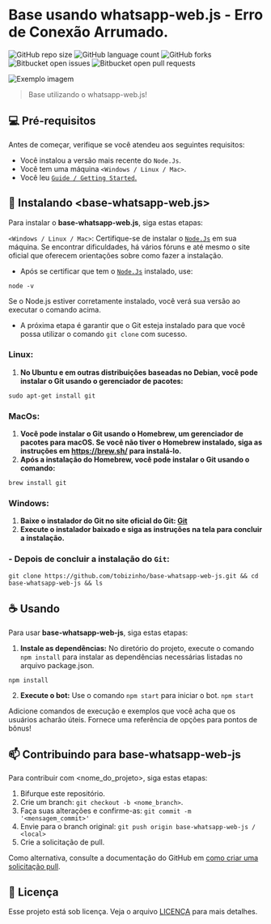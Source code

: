 # Base usando whatsapp-web.js - Erro de Conexão Arrumado.

![GitHub repo size](https://img.shields.io/github/repo-size/tobizinho/README-template?style=for-the-badge)
![GitHub language count](https://img.shields.io/github/languages/count/tobizinho/README-template?style=for-the-badge)
![GitHub forks](https://img.shields.io/github/forks/tobizinho/README-template?style=for-the-badge)
![Bitbucket open issues](https://img.shields.io/bitbucket/issues/tobizinho/README-template?style=for-the-badge)
![Bitbucket open pull requests](https://img.shields.io/bitbucket/pr-raw/tobizinho/README-template?style=for-the-badge)

<img src="https://i.ibb.co/wB0zWsp/image.png" alt="Exemplo imagem">

> Base utilizando o whatsapp-web.js!

## 💻 Pré-requisitos

Antes de começar, verifique se você atendeu aos seguintes requisitos:

- Você instalou a versão mais recente do `Node.Js`.
- Você tem uma máquina `<Windows / Linux / Mac>`.
- Você leu <a href="https://wwebjs.dev/guide/">`Guide / Getting Started`.</a>

## 🚀 Instalando <base-whatsapp-web.js>

Para instalar o **base-whatsapp-web.js**, siga estas etapas:

`<Windows / Linux / Mac>`: Certifique-se de instalar o <a href="https://nodejs.org/en/download">`Node.Js`</a> em sua máquina. Se encontrar dificuldades, há vários fóruns e até mesmo o site oficial que oferecem orientações sobre como fazer a instalação.

- Após se certificar que tem o <a href="https://nodejs.org/en/download">`Node.Js`</a> instalado, use:

```
node -v
```

Se o Node.js estiver corretamente instalado, você verá sua versão ao executar o comando acima.

- A próxima etapa é garantir que o Git esteja instalado para que você possa utilizar o comando `git clone` com sucesso.

### **Linux:**

1. **No Ubuntu e em outras distribuições baseadas no Debian, você pode instalar o Git usando o gerenciador de pacotes:**

```
sudo apt-get install git
```

### **MacOs:**

1. **Você pode instalar o Git usando o Homebrew, um gerenciador de pacotes para macOS. Se você não tiver o Homebrew instalado, siga as instruções em https://brew.sh/ para instalá-lo.**
2. **Após a instalação do Homebrew, você pode instalar o Git usando o comando:**

```
brew install git
```

### **Windows:**

1. **Baixe o instalador do Git no site oficial do Git: <a href="https://git-scm.com/download/win">Git</a>**
2. **Execute o instalador baixado e siga as instruções na tela para concluir a instalação.**

### - Depois de concluir a instalação do `Git`:

```
git clone https://github.com/tobizinho/base-whatsapp-web-js.git && cd base-whatsapp-web-js && ls
```

## ☕ Usando <base-whatsapp-web-js>

Para usar **base-whatsapp-web-js**, siga estas etapas:

1. **Instale as dependências:** No diretório do projeto, execute o comando `npm install` para instalar as dependências necessárias listadas no arquivo package.json.

```
npm install
```

2. **Execute o bot:** Use o comando `npm start` para iniciar o bot.
   `npm start`

Adicione comandos de execução e exemplos que você acha que os usuários acharão úteis. Fornece uma referência de opções para pontos de bônus!

## 📫 Contribuindo para **base-whatsapp-web-js**

Para contribuir com <nome_do_projeto>, siga estas etapas:

1. Bifurque este repositório.
2. Crie um branch: `git checkout -b <nome_branch>`.
3. Faça suas alterações e confirme-as: `git commit -m '<mensagem_commit>'`
4. Envie para o branch original: `git push origin base-whatsapp-web-js / <local>`
5. Crie a solicitação de pull.

Como alternativa, consulte a documentação do GitHub em [como criar uma solicitação pull](https://help.github.com/en/github/collaborating-with-issues-and-pull-requests/creating-a-pull-request).

<!-- ## 🤝 Colaboradores

Agradecemos às seguintes pessoas que contribuíram para este projeto:

<table>
  <tr>
    <td align="center">
      <a href="#" title="defina o titulo do link">
        <img src="https://avatars3.githubusercontent.com/u/31936044" width="100px;" alt="Foto do Iuri Silva no GitHub"/><br>
        <sub>
          <b>Iuri Silva</b>
        </sub>
      </a>
    </td>
    <td align="center">
      <a href="#" title="defina o titulo do link">
        <img src="https://s2.glbimg.com/FUcw2usZfSTL6yCCGj3L3v3SpJ8=/smart/e.glbimg.com/og/ed/f/original/2019/04/25/zuckerberg_podcast.jpg" width="100px;" alt="Foto do Mark Zuckerberg"/><br>
        <sub>
          <b>Mark Zuckerberg</b>
        </sub>
      </a>
    </td>
    <td align="center">
      <a href="#" title="defina o titulo do link">
        <img src="https://miro.medium.com/max/360/0*1SkS3mSorArvY9kS.jpg" width="100px;" alt="Foto do Steve Jobs"/><br>
        <sub>
          <b>Steve Jobs</b>
        </sub>
      </a>
    </td>
  </tr>
</table>
-->

## 📝 Licença

Esse projeto está sob licença. Veja o arquivo [LICENÇA](LICENSE.md) para mais detalhes.
